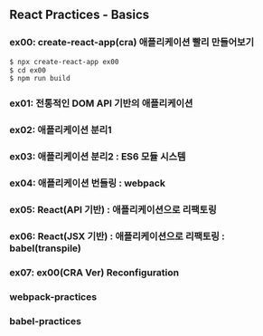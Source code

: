 ## React Practices - Basics

### ex00: create-react-app(cra) 애플리케이션 빨리 만들어보기
```bash
$ npx create-react-app ex00
$ cd ex00
$ npm run build
```
### ex01: 전통적인 DOM API 기반의 애플리케이션
### ex02: 애플리케이션 분리1
### ex03: 애플리케이션 분리2 : ES6 모듈 시스템
### ex04: 애플리케이션 번들링 : webpack
### ex05: React(API 기반) : 애플리케이션으로 리팩토링
### ex06: React(JSX 기반) : 애플리케이션으로 리팩토링 : babel(transpile)
### ex07: ex00(CRA Ver) Reconfiguration
### webpack-practices
### babel-practices